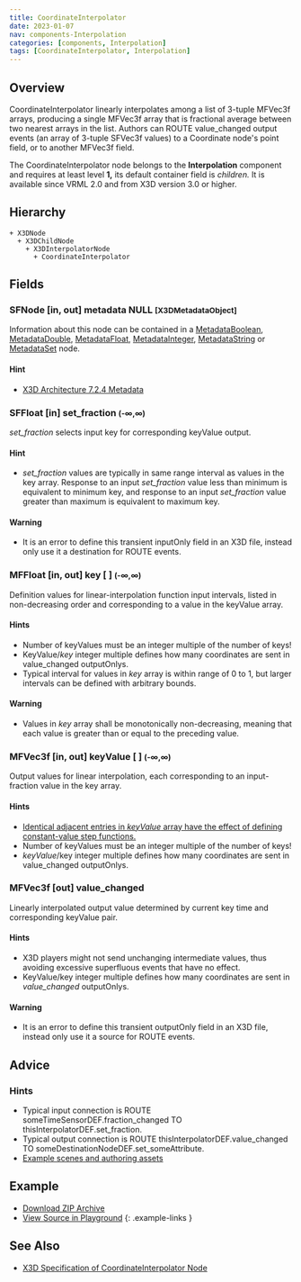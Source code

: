 ```yaml
---
title: CoordinateInterpolator
date: 2023-01-07
nav: components-Interpolation
categories: [components, Interpolation]
tags: [CoordinateInterpolator, Interpolation]
---
```

<style>
.post h3 {
  word-spacing: 0.2em;
}
</style>

## Overview

CoordinateInterpolator linearly interpolates among a list of 3-tuple MFVec3f arrays, producing a single MFVec3f array that is fractional average between two nearest arrays in the list. Authors can ROUTE value_changed output events (an array of 3-tuple SFVec3f values) to a Coordinate node's point field, or to another MFVec3f field.

The CoordinateInterpolator node belongs to the **Interpolation** component and requires at least level **1,** its default container field is *children.* It is available since VRML 2.0 and from X3D version 3.0 or higher.

## Hierarchy

```
+ X3DNode
  + X3DChildNode
    + X3DInterpolatorNode
      + CoordinateInterpolator
```

## Fields

### SFNode [in, out] **metadata** NULL <small>[X3DMetadataObject]</small>

Information about this node can be contained in a [MetadataBoolean](/x_ite/components/core/metadataboolean/), [MetadataDouble](/x_ite/components/core/metadatadouble/), [MetadataFloat](/x_ite/components/core/metadatafloat/), [MetadataInteger](/x_ite/components/core/metadatainteger/), [MetadataString](/x_ite/components/core/metadatastring/) or [MetadataSet](/x_ite/components/core/metadataset/) node.

#### Hint

- [X3D Architecture 7.2.4 Metadata](https://www.web3d.org/specifications/X3Dv4/ISO-IEC19775-1v4-IS/Part01/components/core.html#Metadata)

### SFFloat [in] **set_fraction** <small>(-∞,∞)</small>

*set_fraction* selects input key for corresponding keyValue output.

#### Hint

- *set_fraction* values are typically in same range interval as values in the key array. Response to an input *set_fraction* value less than minimum is equivalent to minimum key, and response to an input *set_fraction* value greater than maximum is equivalent to maximum key.

#### Warning

- It is an error to define this transient inputOnly field in an X3D file, instead only use it a destination for ROUTE events.

### MFFloat [in, out] **key** [ ] <small>(-∞,∞)</small>

Definition values for linear-interpolation function input intervals, listed in non-decreasing order and corresponding to a value in the keyValue array.

#### Hints

- Number of keyValues must be an integer multiple of the number of keys!
- KeyValue/*key* integer multiple defines how many coordinates are sent in value_changed outputOnlys.
- Typical interval for values in *key* array is within range of 0 to 1, but larger intervals can be defined with arbitrary bounds.

#### Warning

- Values in *key* array shall be monotonically non-decreasing, meaning that each value is greater than or equal to the preceding value.

### MFVec3f [in, out] **keyValue** [ ] <small>(-∞,∞)</small>

Output values for linear interpolation, each corresponding to an input-fraction value in the key array.

#### Hints

- [Identical adjacent entries in *keyValue* array have the effect of defining constant-value step functions.](https://en.wikipedia.org/wiki/Step_function)
- Number of keyValues must be an integer multiple of the number of keys!
- *keyValue*/key integer multiple defines how many coordinates are sent in value_changed outputOnlys.

### MFVec3f [out] **value_changed**

Linearly interpolated output value determined by current key time and corresponding keyValue pair.

#### Hints

- X3D players might not send unchanging intermediate values, thus avoiding excessive superfluous events that have no effect.
- KeyValue/key integer multiple defines how many coordinates are sent in *value_changed* outputOnlys.

#### Warning

- It is an error to define this transient outputOnly field in an X3D file, instead only use it a source for ROUTE events.

## Advice

### Hints

- Typical input connection is ROUTE someTimeSensorDEF.fraction_changed TO thisInterpolatorDEF.set_fraction.
- Typical output connection is ROUTE thisInterpolatorDEF.value_changed TO someDestinationNodeDEF.set_someAttribute.
- [Example scenes and authoring assets](https://www.web3d.org/x3d/content/examples/X3dForWebAuthors/Chapter07EventAnimationInterpolation)

## Example

<x3d-canvas class="br" src="https://create3000.github.io/media/examples/Interpolation/CoordinateInterpolator/CoordinateInterpolator.x3d" update="auto"></x3d-canvas>

- [Download ZIP Archive](https://create3000.github.io/media/examples/Interpolation/CoordinateInterpolator/CoordinateInterpolator.zip)
- [View Source in Playground](/x_ite/playground/?url=https://create3000.github.io/media/examples/Interpolation/CoordinateInterpolator/CoordinateInterpolator.x3d)
{: .example-links }

## See Also

- [X3D Specification of CoordinateInterpolator Node](https://www.web3d.org/documents/specifications/19775-1/V4.0/Part01/components/interpolators.html#CoordinateInterpolator)
